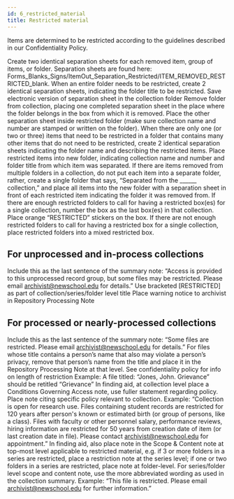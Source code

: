 ```yaml
---
id: 6_restricted_material
title: Restricted material
---
```


Items are determined to be restricted according to the guidelines described in our Confidentiality Policy.

Create two identical separation sheets for each removed item, group of items, or folder.
­Separation sheets are found here:
Forms_Blanks_Signs/ItemOut_Separation_Restricted/ITEM_REMOVED_RESTRICTED_blank.
When an entire folder needs to be restricted, create 2 identical separation sheets, indicating the folder title to be restricted.
Save electronic version of separation sheet in the collection folder 
Remove folder from collection, placing one completed separation sheet in the place where the folder belongs in the box from which it is removed. Place the other separation sheet inside restricted folder (make sure collection name and number are stamped or written on the folder).
When there are only one (or two or three) items that need to be restricted in a folder that contains many other items that do not need to be restricted, create 2 identical separation sheets indicating the folder name and describing the restricted items.
Place restricted items into new folder, indicating collection name and number and folder title from which item was separated.
If there are items removed from multiple folders in a collection, do not put each item into a separate folder, rather, create a single folder that says, “Separated from the ______ collection,” and place all items into the new folder with a separation sheet in front of each restricted item indicating the folder it was removed from.
If there are enough restricted folders to call for having a restricted box(es) for a single collection, number the box as the last box(es) in that collection. Place orange “RESTRICTED” stickers on the box.
If there are not enough restricted folders to call for having a restricted box for a single collection, place restricted folders into a mixed restricted box.

## For unprocessed and in-process collections
Include this as the last sentence of the summary note: “Access is provided to this unprocessed record group, but some files may be restricted. Please email archivist@newschool.edu for details.”
Use bracketed [RESTRICTED] as part of collection/series/folder level title
Place warning notice to archivist in Repository Processing Note

## For processed or nearly-processed collections
Include this as the last sentence of the summary note: “Some files are restricted. Please email archivist@newschool.edu for details.”
For files whose title contains a person’s name that also may violate a person’s privacy, remove that person’s name from the title and place it in the Repository Processing Note at that level. See confidentiality policy for info on length of restriction
Example:    A file titled: “Jones, John. Grievance” should be retitled “Grievance”
In finding aid, at collection level place a Conditions Governing Access note, use fuller statement regarding policy. Place note citing specific policy relevant to collection. Example:    “Collection is open for research use. Files containing student records are 
restricted for 120 years after person's known or estimated birth (or group 
of persons, like a class). Files with faculty or other personnel salary, 
performance reviews, hiring information are restricted for 50 years from 
creation date of item (or last creation date in file). Please contact 
archivist@newschool.edu for appointment.”
In finding aid, also place note in the Scope & Content note at top-most level applicable to restricted material, e.g. ­if 3 or more folders in a series are restricted, place a restriction note at the series level; if one or two folders in a series are restricted, place note at folder-level.
For series/folder level scope and content note, use the more abbreviated wording as used in the collection summary.
Example:    “This file is restricted. Please email archivist@newschool.edu for further 
information.”

